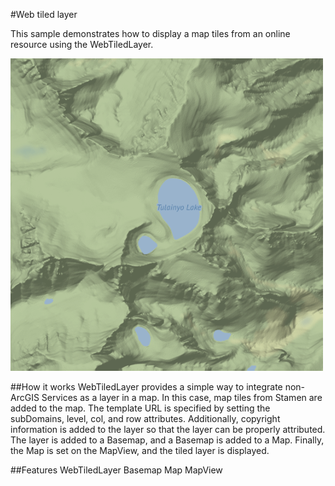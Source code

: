 #Web tiled layer

This sample demonstrates how to display a map tiles from an online resource using the WebTiledLayer.

![](screenshot.png)

##How it works
WebTiledLayer provides a simple way to integrate non-ArcGIS Services as a layer in a map. In this case, map tiles from Stamen are added to the map. The template URL is specified by setting the subDomains, level, col, and row attributes. Additionally, copyright information is added to the layer so that the layer can be properly attributed. The layer is added to a Basemap, and a Basemap is added to a Map. Finally, the Map is set on the MapView, and the tiled layer is displayed.

##Features
WebTiledLayer
Basemap
Map
MapView
